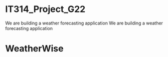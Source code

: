 # IT314_Project_G22
We are building a weather forecasting application
We are building a weather forecasting application
# WeatherWise

